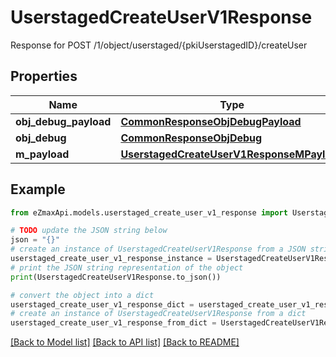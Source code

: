 # UserstagedCreateUserV1Response

Response for POST /1/object/userstaged/{pkiUserstagedID}/createUser

## Properties

Name | Type | Description | Notes
------------ | ------------- | ------------- | -------------
**obj_debug_payload** | [**CommonResponseObjDebugPayload**](CommonResponseObjDebugPayload.md) |  | 
**obj_debug** | [**CommonResponseObjDebug**](CommonResponseObjDebug.md) |  | [optional] 
**m_payload** | [**UserstagedCreateUserV1ResponseMPayload**](UserstagedCreateUserV1ResponseMPayload.md) |  | 

## Example

```python
from eZmaxApi.models.userstaged_create_user_v1_response import UserstagedCreateUserV1Response

# TODO update the JSON string below
json = "{}"
# create an instance of UserstagedCreateUserV1Response from a JSON string
userstaged_create_user_v1_response_instance = UserstagedCreateUserV1Response.from_json(json)
# print the JSON string representation of the object
print(UserstagedCreateUserV1Response.to_json())

# convert the object into a dict
userstaged_create_user_v1_response_dict = userstaged_create_user_v1_response_instance.to_dict()
# create an instance of UserstagedCreateUserV1Response from a dict
userstaged_create_user_v1_response_from_dict = UserstagedCreateUserV1Response.from_dict(userstaged_create_user_v1_response_dict)
```
[[Back to Model list]](../README.md#documentation-for-models) [[Back to API list]](../README.md#documentation-for-api-endpoints) [[Back to README]](../README.md)


